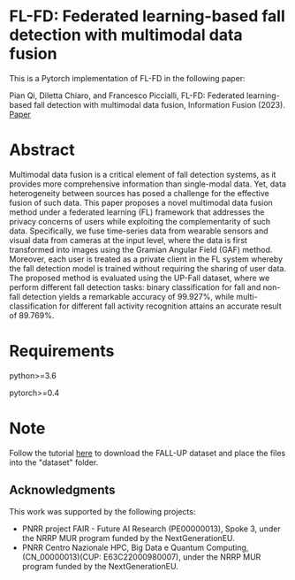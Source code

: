 # FL-FD: Federated learning-based fall detection with multimodal data fusion
This is a Pytorch implementation of FL-FD in the following paper:

Pian Qi, Diletta Chiaro, and Francesco Piccialli, FL-FD: Federated learning-based fall detection with multimodal data fusion, Information Fusion (2023). [Paper](https://www.sciencedirect.com/science/article/pii/S1566253523002063/)

# Abstract
Multimodal data fusion is a critical element of fall detection systems, as it provides more comprehensive information than single-modal data. Yet, data heterogeneity between sources has posed a challenge for the effective fusion of such data. This paper proposes a novel multimodal data fusion method under a federated learning (FL) framework that addresses the privacy concerns of users while exploiting the complementarity of such data. Specifically, we fuse time-series data from wearable sensors and visual data from cameras at the input level, where the data is first transformed into images using the Gramian Angular Field (GAF) method. Moreover, each user is treated as a private client in the FL system whereby the fall detection model is trained without requiring the sharing of user data. The proposed method is evaluated using the UP-Fall dataset, where we perform different fall detection tasks: binary classification for fall and non-fall detection yields a remarkable accuracy of 99.927%, while multi-classification for different fall activity recognition attains an accurate result of 89.769%.


# Requirements
python>=3.6

pytorch>=0.4

# Note
Follow the tutorial [here](https://github.com/jpnm561/HAR-UP/tree/master/DataBaseDownload/) to download the FALL-UP dataset and place the files into the "dataset" folder.

## Acknowledgments
This work was supported by the following projects: 

 - PNRR project FAIR -  Future AI Research (PE00000013), Spoke 3, under the NRRP MUR program funded by the NextGenerationEU.
 - PNRR Centro Nazionale HPC, Big Data e Quantum Computing, (CN\_00000013)(CUP: E63C22000980007), under the NRRP MUR program funded by the NextGenerationEU.
